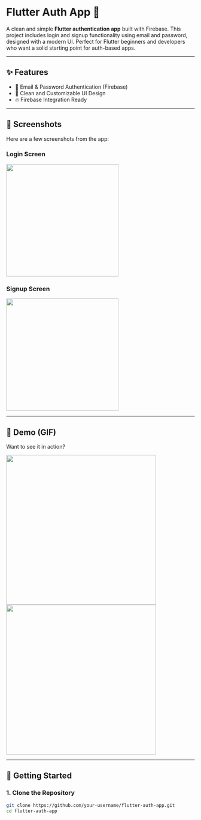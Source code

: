 # Flutter Auth App 🔐

A clean and simple **Flutter authentication app** built with Firebase. This project includes login and signup functionality using email and password, designed with a modern UI. Perfect for Flutter beginners and developers who want a solid starting point for auth-based apps.

---

## ✨ Features

- 🔑 Email & Password Authentication (Firebase)
- 🎨 Clean and Customizable UI Design
- 🔥 Firebase Integration Ready

---

## 📸 Screenshots

Here are a few screenshots from the app:

### Login Screen

<img src="https://github.com/user-attachments/assets/15ad2128-a29f-4db3-b94a-43e7d200259f" width="300"/>

### Signup Screen

<img src="https://github.com/user-attachments/assets/7cfc4eaa-48fc-4cbc-a8ce-0ae288792837" width="300"/>


---

## 🎥 Demo (GIF)

Want to see it in action?

<img src="https://github.com/user-attachments/assets/6c4ae058-0dec-4ac2-9250-3f297a9944dc" width="400"/>
<img src="https://github.com/user-attachments/assets/f9cf4331-1a91-4023-b918-fac51de760e6" width="400"/>

---

## 🚀 Getting Started

### 1. Clone the Repository

```bash
git clone https://github.com/your-username/flutter-auth-app.git
cd flutter-auth-app
